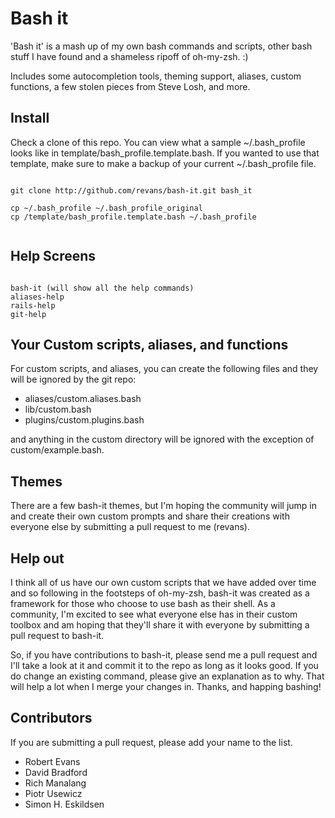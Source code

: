 # Bash it

'Bash it' is a mash up of my own bash commands and scripts, other bash stuff I have found and a shameless ripoff of oh-my-zsh. :) 

Includes some autocompletion tools, theming support, aliases, custom functions, a few stolen pieces from Steve Losh, and more.

## Install

Check a clone of this repo. You can view what a sample ~/.bash\_profile looks like in template/bash\_profile.template.bash. If you wanted to use that template, make sure to make a backup of your current ~/.bash\_profile file.

<pre><code>
git clone http://github.com/revans/bash-it.git bash_it

cp ~/.bash_profile ~/.bash_profile_original
cp <path/to/cloned/repo>/template/bash_profile.template.bash ~/.bash_profile

</code></pre>

## Help Screens

<pre><code>
bash-it (will show all the help commands)
aliases-help
rails-help
git-help
</code></pre>

## Your Custom scripts, aliases, and functions

For custom scripts, and aliases, you can create the following files and they will be ignored by the git repo:

* aliases/custom.aliases.bash
* lib/custom.bash
* plugins/custom.plugins.bash

and anything in the custom directory will be ignored with the exception of custom/example.bash. 

## Themes

There are a few bash-it themes, but I'm hoping the community will jump in and create their own custom prompts and share their creations with everyone else by submitting a pull request to me (revans).

## Help out

I think all of us have our own custom scripts that we have added over time and so following in the footsteps of oh-my-zsh, bash-it was created as a framework for those who choose to use bash as their shell. As a community, I'm excited to see what everyone else has in their custom toolbox and am hoping that they'll share it with everyone by submitting a pull request to bash-it.

So, if you have contributions to bash-it, please send me a pull request and I'll take a look at it and commit it to the repo as long as it looks good. If you do change an existing command, please give an explanation as to why. That will help a lot when I merge your changes in. Thanks, and happing bashing!


## Contributors

If you are submitting a pull request, please add your name to the list.

* Robert Evans
* David Bradford
* Rich Manalang
* Piotr Usewicz
* Simon H. Eskildsen
